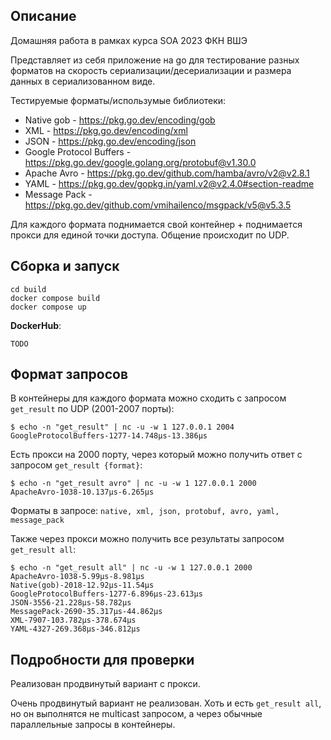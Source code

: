## Описание

Домашняя работа в рамках курса SOA 2023 ФКН ВШЭ

Представляет из себя приложение на go для тестирование разных форматов на скорость сериализации/десериализации и размера данных в сериализованном виде.

Тестируемые форматы/использумые библиотеки:
* Native gob - https://pkg.go.dev/encoding/gob
* XML - https://pkg.go.dev/encoding/xml
* JSON - https://pkg.go.dev/encoding/json
* Google Protocol Buffers - https://pkg.go.dev/google.golang.org/protobuf@v1.30.0
* Apache Avro - https://pkg.go.dev/github.com/hamba/avro/v2@v2.8.1
* YAML - https://pkg.go.dev/gopkg.in/yaml.v2@v2.4.0#section-readme
* Message Pack - https://pkg.go.dev/github.com/vmihailenco/msgpack/v5@v5.3.5

Для каждого формата поднимается свой контейнер + поднимается прокси для единой точки доступа. Общение происходит по UDP.
## Сборка и запуск

```
cd build
docker compose build
docker compose up
```

**DockerHub**:

```
TODO
```

## Формат запросов

В контейнеры для каждого формата можно сходить с запросом ```get_result``` по UDP (2001-2007 порты):

```
$ echo -n "get_result" | nc -u -w 1 127.0.0.1 2004
GoogleProtocolBuffers-1277-14.748µs-13.386µs
```

Есть прокси на 2000 порту, через который можно получить ответ с запросом ```get_result {format}```:
```
$ echo -n "get_result avro" | nc -u -w 1 127.0.0.1 2000
ApacheAvro-1038-10.137µs-6.265µs
```

Форматы в запросе: ```native, xml, json, protobuf, avro, yaml, message_pack```

Также через прокси можно получить все результаты запросом ```get_result all```:
```
$ echo -n "get_result all" | nc -u -w 1 127.0.0.1 2000
ApacheAvro-1038-5.99µs-8.981µs
Native(gob)-2018-12.92µs-11.54µs
GoogleProtocolBuffers-1277-6.896µs-23.613µs
JSON-3556-21.228µs-58.782µs
MessagePack-2690-35.317µs-44.862µs
XML-7907-103.782µs-378.674µs
YAML-4327-269.368µs-346.812µs
```

## Подробности для проверки

Реализован продвинутый вариант с прокси.

Очень продвинутый вариант не реализован. Хоть и есть ```get_result all```, но он выполнятся не multicast запросом, а через обычные параллельные запросы в контейнеры.
